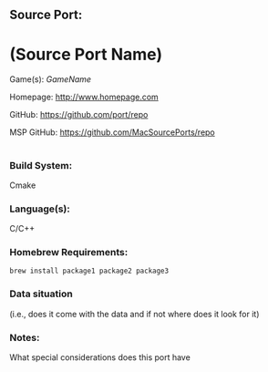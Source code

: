 ## Source Port:
# (Source Port Name)

Game(s): *GameName*

Homepage: http://www.homepage.com

GitHub: https://github.com/port/repo

MSP GitHub: https://github.com/MacSourcePorts/repo

#
### Build System: 
Cmake

### Language(s):
C/C++

### Homebrew Requirements:

```
brew install package1 package2 package3
```
### Data situation
(i.e., does it come with the data and if not where does it look for it)

### Notes:
What special considerations does this port have